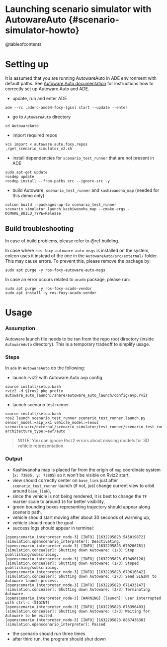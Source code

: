 Launching scenario simulator with AutowareAuto {#scenario-simulator-howto}
=======================================

@tableofcontents

# Setting up

It is assumed that you are running AutowareAuto in ADE environment with default paths. See [Autoware.Auto documentation](https://autowarefoundation.gitlab.io/autoware.auto/AutowareAuto/installation-ade.html) for instructions how to correctly set up Autoware.Auto and ADE.

* update, run and enter ADE
```
ade --rc .aderc-amd64-foxy-lgsvl start --update --enter
```
* go to `AutowareAuto` directory
```
cd AutowareAuto
```
* import required repos
```
vcs import < autoware.auto.foxy.repos
./get_scenario_simulator_v2.sh
```
* install dependencies for `scenario_test_runner` that are not present in ADE
```
sudo apt-get update
rosdep update
rosdep install --from-paths src --ignore-src -y
```
* build Autoware, `scenario_test_runner` and `kashiwanoha_map` (needed for this demo only) 
 ```
colcon build --packages-up-to scenario_test_runner scenario_simulator_launch kashiwanoha_map --cmake-args -DCMAKE_BUILD_TYPE=Release
 ```

## Build troubleshooting

In case of build problems, please refer to @ref building.

In case where `ros-foxy-autoware-auto-msgs` is installed on the system, colcon uses it instead of
the one in the `AutowareAuto/src/external/` folder. This may cause errors.
To prevent this, please remove the package by:

```{bash}
sudo apt purge -y ros-foxy-autoware-auto-msgs
```

In case an error occurs related to `acado` package, please run:

```{bash}
sudo apt purge -y ros-foxy-acado-vendor
sudo apt install -y ros-foxy-acado-vendor
```

# Usage

### Assumption

Autoware launch file needs to be ran from the repo root directory (inside `AutowareAuto` directory). This is a temporary tradeoff to simplify usage.

### Steps

In `ade` in `AutowareAuto` do the following:

* launch rviz2 with Autoware.Auto avp config
```
source install/setup.bash
rviz2 -d $(ros2 pkg prefix autoware_auto_launch)/share/autoware_auto_launch/config/avp.rviz
```
* launch scenario test runner
```
source install/setup.bash
ros2 launch scenario_test_runner scenario_test_runner.launch.py sensor_model:=aip_xx1 vehicle_model:=lexus scenario:=src/external/scenario_simulator/test_runner/scenario_test_runner/test/scenario/AutowareAutoDemo.yaml architecture_type:=awf/auto
```

> _NOTE:_ You can ignore Rviz2 errors about missing models for 3D vehicle representation.

### Output

* Kashiwanoha map is placed far from the origin of `map` coordinate system (`x: 73805, y: 73805`) so it won't be visible on Rviz2 start, 
* view should correctly center on `base_link` just after `scenario_test_runner` launch (if not, just change current view to orbit around `base_link`),
* since the vehicle is not being rendered, it is best to change the `TF` marker scale to around `10` for better visibility,
* green bounding boxes representing trajectory should appear along scenario path,
* vehicle should start moving after about 30 seconds of warming up,
* vehicle should reach the goal
* success logs should appear in terminal:
```
[openscenario_interpreter_node-3] [INFO] [1632295823.545019872] [simulation.openscenario_interpreter]: Deactivating.
[openscenario_interpreter_node-3] [INFO] [1632295823.670206781] [simulation.concealer]: Shutting down Autoware: (1/3) Stop publlishing/subscribing.
[openscenario_interpreter_node-3] [INFO] [1632295823.670490120] [simulation.concealer]: Shutting down Autoware: (1/3) Stoped publlishing/subscribing.
[openscenario_interpreter_node-3] [INFO] [1632295823.670616542] [simulation.concealer]: Shutting down Autoware: (2/3) Send SIGINT to Autoware launch process.
[openscenario_interpreter_node-3] [INFO] [1632295823.671433147] [simulation.concealer]: Shutting down Autoware: (2/3) Terminating Autoware.
[openscenario_interpreter_node-3] [WARNING] [launch]: user interrupted with ctrl-c (SIGINT)
[openscenario_interpreter_node-3] [INFO] [1632295823.676396403] [simulation.concealer]: Shutting down Autoware: (3/3) Waiting for Autoware to be exited.
[openscenario_interpreter_node-3] [INFO] [1632295823.886743638] [simulation.openscenario_interpreter]: Passed

```
* the scenario should run three times
* after third run, the program should shut down
